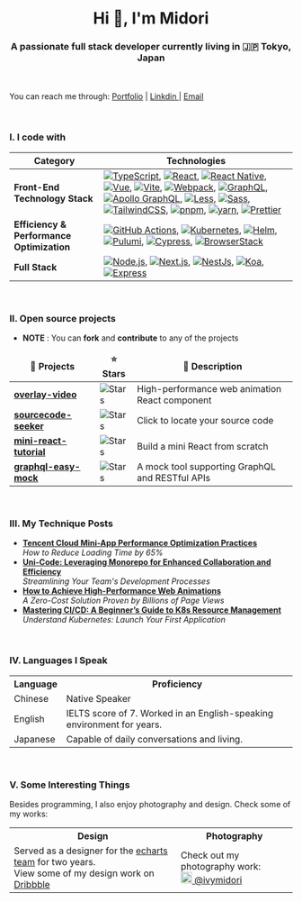 <h1 align="center">Hi 👋, I'm Midori<a href="#"><a/></h1>
<h3 align="center">A passionate full stack developer currently living in 🇯🇵 <b>Tokyo, Japan</b></h3>

　<p>You can reach me through: <a href="https://midori-portfolio.vercel.app/">Portfolio</a>   | <a href="https://www.linkedin.com/in/yu-tian-535a89262/">Linkdin </a>  |  <a href="mailto:ceadatian@gmail.com">Email</a> </p>


<br>
<h3>I. I code with</h3>

<table>
  <thead>
    <tr>
      <th>Category</th>
      <th>Technologies</th>
    </tr>
  </thead>
  <tbody>
    <tr>
      <td><b>Front-End Technology Stack</b></td>
      <td>
        <a href="https://www.typescriptlang.org/" target="_blank"><img alt="TypeScript" src="https://img.shields.io/badge/-TypeScript-3178C6?style=flat-square&logo=typescript&logoColor=white" /></a>,
        <a href="https://reactjs.org/" target="_blank"><img alt="React" src="https://img.shields.io/badge/-React-61DAFB?style=flat-square&logo=react&logoColor=white" /></a>, 
        <a href="https://reactnative.dev/" target="_blank"><img alt="React Native" src="https://img.shields.io/badge/-React_Native-61DAFB?style=flat-square&logo=react&logoColor=white" /></a>, 
        <a href="https://vuejs.org/" target="_blank"><img alt="Vue" src="https://img.shields.io/badge/-Vue-4FC08D?style=flat-square&logo=vuedotjs&logoColor=white" /></a>,
        <a href="https://vitejs.dev/" target="_blank"><img alt="Vite" src="https://img.shields.io/badge/-Vite-646CFF?style=flat-square&logo=vite&logoColor=white" /></a>,
        <a href="https://webpack.js.org/" target="_blank"><img alt="Webpack" src="https://img.shields.io/badge/-Webpack-8DD6F9?style=flat-square&logo=webpack&logoColor=white" /></a>, 
        <a href="https://graphql.org/" target="_blank"><img alt="GraphQL" src="https://img.shields.io/badge/-GraphQL-E10098?style=flat-square&logo=graphql&logoColor=white" /></a>, 
        <a href="https://www.apollographql.com/" target="_blank"><img alt="Apollo GraphQL" src="https://img.shields.io/badge/-Apollo%20GraphQL-311C87?style=flat-square&logo=apollo-graphql&logoColor=white" /></a>, 
        <a href="http://lesscss.org/" target="_blank"><img alt="Less" src="https://img.shields.io/badge/-Less-1D365D?style=flat-square&logo=less&logoColor=white" /></a>, 
        <a href="https://sass-lang.com/" target="_blank"><img alt="Sass" src="https://img.shields.io/badge/-Sass-CC6699?style=flat-square&logo=sass&logoColor=white" /></a>, 
        <a href="https://tailwindcss.com/" target="_blank"><img alt="TailwindCSS" src="https://img.shields.io/badge/-TailwindCSS-38B2AC?style=flat-square&logo=tailwindcss&logoColor=white" /></a>, 
        <a href="https://pnpm.io/" target="_blank"><img alt="pnpm" src="https://img.shields.io/badge/-pnpm-F69220?style=flat-square&logo=pnpm&logoColor=white" /></a>, 
        <a href="https://yarnpkg.com/" target="_blank"><img alt="yarn" src="https://img.shields.io/badge/-yarn-2C8EBB?style=flat-square&logo=yarn&logoColor=white" /></a>, 
        <a href="https://prettier.io/" target="_blank"><img alt="Prettier" src="https://img.shields.io/badge/-Prettier-F7B93E?style=flat-square&logo=prettier&logoColor=white" /></a>
      </td>
    </tr>
    <tr>
      <td><b>Efficiency & Performance Optimization</b></td>
      <td>
        <a href="https://github.com/features/actions" target="_blank"><img alt="GitHub Actions" src="https://img.shields.io/badge/-Github_Actions-2088FF?style=flat-square&logo=github-actions&logoColor=white" /></a>, 
        <a href="https://kubernetes.io/" target="_blank"><img alt="Kubernetes" src="https://img.shields.io/badge/-Kubernetes-326CE5?style=flat-square&logo=kubernetes&logoColor=white" /></a>,
        <a href="https://helm.sh/" target="_blank"><img alt="Helm" src="https://img.shields.io/badge/-Helm -0F1689?style=flat-square&logo=helm&logoColor=white" /></a>,
        <a href="https://www.pulumi.com/" target="_blank"><img alt="Pulumi" src="https://img.shields.io/badge/-Pulumi-775CC7?style=flat-square&logo=pulumi&logoColor=white" /></a>,
        <a href="https://www.cypress.io/" target="_blank"><img alt="Cypress" src="https://img.shields.io/badge/-Cypress-17202C?style=flat-square&logo=cypress&logoColor=white" /></a>,
        <a href="https://www.browserstack.com/" target="_blank"><img alt="BrowserStack" src="https://img.shields.io/badge/-BrowserStack-1A6BFF?style=flat-square&logo=browserstack&logoColor=white" /></a>
      </td>
    </tr>
    <tr>
      <td><b>Full Stack</b></td>
      <td>
        <a href="https://nodejs.org/" target="_blank"><img alt="Node.js" src="https://img.shields.io/badge/-Node.js-339933?style=flat-square&logo=Node.js&logoColor=white" /></a>, 
        <a href="https://nextjs.org/" target="_blank"><img alt="Next.js" src="https://img.shields.io/badge/-Next.js-000000?style=flat-square&logo=nextdotjs&logoColor=white" /></a>,
        <a href="https://nestjs.com/" target="_blank"><img alt="NestJs" src="https://img.shields.io/badge/-NestJs-E0234E?style=flat-square&logo=nestjs&logoColor=white" /></a>,
        <a href="https://koajs.com/" target="_blank"><img alt="Koa" src="https://img.shields.io/badge/-Koa-33333D?style=flat-square&logo=koa&logoColor=white" /></a>,
        <a href="https://expressjs.com/" target="_blank"><img alt="Express" src="https://img.shields.io/badge/-Express-000000?style=flat-square&logo=express&logoColor=white" /></a>
      </td>
    </tr>
  </tbody>
</table>
<br>
<h3>II. Open source projects</h3>

- **NOTE** : You can **fork** and **contribute** to any of the projects 

<table>
  <thead align="center">
    <tr border: none;>
      <td><b>🎁 Projects</b></td>
      <td><b>⭐ Stars</b></td>
      <td><b>📜 Description</b></td>
    </tr>
  </thead>
  <tbody>
    <tr>
      <td><a href="https://github.com/midori-profile/overlay-video"><b>overlay-video</b></a></td>
      <td><img alt="Stars" src="https://img.shields.io/github/stars/midori-profile/overlay-video?style=flat-square&labelColor=343b41"/></td>
      <td>High-performance web animation React component</td>
    </tr>
    <tr>
      <td><a href="https://github.com/midori-profile/sourcecode-seeker"><b>sourcecode-seeker</b></a></td>
      <td><img alt="Stars" src="https://img.shields.io/github/stars/midori-profile/sourcecode-seeker?style=flat-square&labelColor=343b41"/></td>
      <td>Click to locate your source code</td>
    </tr>
    <tr>
      <td><a href="https://github.com/midori-profile/mini-react-tutorial"><b>mini-react-tutorial</b></a></td>
      <td><img alt="Stars" src="https://img.shields.io/github/stars/midori-profile/mini-react-tutorial?style=flat-square&labelColor=343b41"/></td>
      <td>Build a mini React from scratch</td>
    </tr>
    <tr>
      <td><a href="https://github.com/midori-profile/graphql-easy-mock"><b>graphql-easy-mock</b></a></td>
      <td><img alt="Stars" src="https://img.shields.io/github/stars/midori-profile/graphql-easy-mock?style=flat-square&labelColor=343b41"/></td>
      <td>A mock tool supporting GraphQL and RESTful APIs</td>
    </tr>
  </tbody>
</table>

<br>
<h3>III. My Technique Posts</h3>
<ul>
  <li>
    <a href="https://midori-portfolio.vercel.app/blog/performance"><b>Tencent Cloud Mini-App Performance Optimization Practices</b></a><br/>
    <i>How to Reduce Loading Time by 65%</i>
  </li>
  <li>
    <a href="https://midori-portfolio.vercel.app/blog/uni-code"><b>Uni-Code: Leveraging Monorepo for Enhanced Collaboration and Efficiency</b></a><br/>
    <i>Streamlining Your Team's Development Processes</i>
  </li>
  <li>
    <a href="https://midori-portfolio.vercel.app/blog/web-animation"><b>How to Achieve High-Performance Web Animations</b></a><br/>
    <i>A Zero-Cost Solution Proven by Billions of Page Views</i>
  </li>
   <li>
    <a href="https://midori-portfolio.vercel.app/blog/beginner-guide-k8s"><b>Mastering CI/CD: A Beginner’s Guide to K8s Resource Management</b></a><br/>
    <i>Understand Kubernetes: Launch Your First Application</i>
  </li>
</ul>
<br>

<h3>IV. Languages I Speak</h3>
<table>
  <tr>
    <th>Language</th>
    <th>Proficiency</th>
  </tr>
  <tr>
    <td>Chinese</td>
    <td>Native Speaker</td>
  </tr>
  <tr>
    <td>English</td>
    <td>IELTS score of 7. Worked in an English-speaking environment for years.</td>
  </tr>
  <tr>
    <td>Japanese</td>
    <td>Capable of daily conversations and living.</td>
  </tr>
</table>
<br>
<h3>V. Some Interesting Things</h3>
<p>Besides programming, I also enjoy photography and design. Check some of my works:</p>

<table>
  <tr>
    <th>Design</th>
    <th>Photography</th>
  </tr>
  <tr>
    <td>
      Served as a designer for the <a href="https://echarts.apache.org/" target="_blank">echarts team</a> for two years. <br>View some of my design work on 
      <a href="https://dribbble.com/midori123321" target="_blank">Dribbble</a>
    </td>
    <td>
      Check out my photography work: <br>
      <a href="https://www.instagram.com/ivymidori/" target="_blank"><img src="https://upload.wikimedia.org/wikipedia/commons/thumb/e/e7/Instagram_logo_2016.svg/1024px-Instagram_logo_2016.svg.png" width="20"/> @ivymidori</a>
    </td>
  </tr>
</table>
